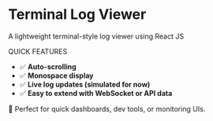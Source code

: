 # Terminal Log Viewer
A lightweight terminal-style log viewer using React JS

QUICK FEATURES
- ✅ **Auto-scrolling**
- ✅ **Monospace display**
- ✅ **Live log updates (simulated for now)**
- ✅ **Easy to extend with WebSocket or API data**

🔧 Perfect for quick dashboards, dev tools, or monitoring UIs.
